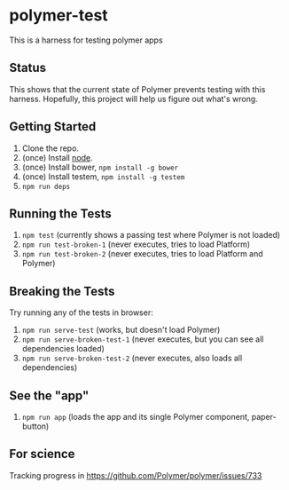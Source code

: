 polymer-test
======================

This is a harness for testing polymer apps

## Status
This shows that the current state of Polymer prevents testing with this harness.
Hopefully, this project will help us figure out what's wrong.

## Getting Started

1.  Clone the repo.
1.  (once) Install [node](http://nodejs.org/).
1.  (once) Install bower, `npm install -g bower`
1.  (once) Install testem, `npm install -g testem`
1.  `npm run deps`

## Running the Tests

1.  `npm test` (currently shows a passing test where Polymer is not loaded)
1.  `npm run test-broken-1` (never executes, tries to load Platform)
1.  `npm run test-broken-2` (never executes, tries to load Platform and Polymer)

## Breaking the Tests

Try running any of the tests in browser:

1.  `npm run serve-test` (works, but doesn't load Polymer)
1.  `npm run serve-broken-test-1` (never executes, but you can see all dependencies loaded)
1.  `npm run serve-broken-test-2` (never executes, also loads all dependencies)

## See the "app"

1.  `npm run app` (loads the app and its single Polymer component, paper-button)

## For science

Tracking progress in https://github.com/Polymer/polymer/issues/733